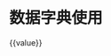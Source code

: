 # 数据字典使用

<div id="ex-build-01">
  <build ref="build" :data="data" :value="value" :choices="choices" :datadict="datadict" :errors="errors" ></build>
  <div>{{value}}</div>
</div>
<script>
var ex_build_01 = new Vue({
  el: '#ex-build-01',
  data: function () {
    var self = this
    var datadict = {
      'select1': {name: 'select1', label: '选择1', type: 'select', required: true, options: {clearable: true}},
      'select2': {name: 'select2', label: '选择2', type: 'select', static: true}
    }
    var data = [
      {
        name: 'basic',
        title: '基本信息',
        fields: [
          {ref: 'select1',
            onChange: function (value, alldata) {
              self.$set(alldata, 'select2', value)
            }
          },
          'select2',
        ],
        layout: [
          ['select1', 'select2'],
        ],
        boxOptions: {widthBorder: false, headerClass: 'primary'},
        buttons: {
          items: [
            [{label: '查看结果', type:'primary', onClick: function(target, data){
                console.log(target, data)
              }
            }],
          ],
        }
      },
    ]
    return {
            data:data,
            datadict: datadict,
            value: {
              select1: '',
              select2: ''
            },
            choices: {
              select1: [],
              select2: [],
              select3: []
            },
            errors: {},
          }
  },
  methods: {
    save: function(error) {
      if (error) {
        this.$Message.error(error)
      } else {
        this.$Message.info('saved')
      }
    }
  },
  mounted: function () {
    var self = this
    setTimeout(function () {
      self.$set(self.value, 'select1', 'A')
      self.$set(self.value, 'select3', ['A', 'B'])
    }, 50)
    setTimeout(function () {
      var c = [
        {label:'选项一', value: 'A'},
        {label:'选项二', value: 'B'},
        {label:'选项三', value: 'C'}
      ]
      self.$refs.build.setChoices('select1', c)
      self.$refs.build.setChoices('select2', c)
      self.$refs.build.setChoices('select3', c)
      // self.$set(self.choices, 'select1', c)
      // self.$set(self.choices, 'select2', c)
      // self.$set(self.choices, 'select3', c)
    }, 1000)
  }
})
</script>
